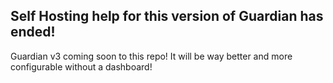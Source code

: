 Self Hosting help for this version of Guardian has ended!
--- 

Guardian v3 coming soon to this repo! It will be way better and more configurable without a dashboard!
